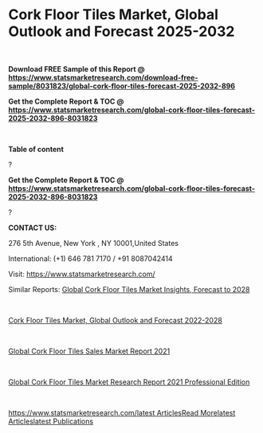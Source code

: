 <h1>Cork Floor Tiles Market, Global Outlook and Forecast 2025-2032</h1><br/><p><strong>Download FREE Sample of this Report @ <a href="https://www.statsmarketresearch.com/download-free-sample/8031823/global-cork-floor-tiles-forecast-2025-2032-896">https://www.statsmarketresearch.com/download-free-sample/8031823/global-cork-floor-tiles-forecast-2025-2032-896</a></strong></p>
 
 
 
 <div><b>Get the Complete Report & TOC @ <a href="https://www.statsmarketresearch.com/global-cork-floor-tiles-forecast-2025-2032-896-8031823">https://www.statsmarketresearch.com/global-cork-floor-tiles-forecast-2025-2032-896-8031823</a></b></div>
 
 
 
 <p><br />
 
 <b>Table of content</b></p>
 
 
 
 <p>? </p>
 
 
 
 <div><b>Get the Complete Report & TOC @ <a href="https://www.statsmarketresearch.com/global-cork-floor-tiles-forecast-2025-2032-896-8031823">https://www.statsmarketresearch.com/global-cork-floor-tiles-forecast-2025-2032-896-8031823</a></b></div>
 
 
 
 <p>? </p>
 
 
 
 <p><b>CONTACT US:</b><br />
 
 276 5th Avenue, New York , NY 10001,United States<br />
 
 International: (+1) 646 781 7170 / +91 8087042414<br />
 
 Visit: <a href="https://www.statsmarketresearch.com/">https://www.statsmarketresearch.com/</a><br />
 
 Similar Reports: <a href="https://www.statsmarketresearch.com/global-cork-floor-tiles-forecast-2025-2032-896-8031823">Global Cork Floor Tiles Market Insights, Forecast to 2028</a><br />
 
 <br />
 
 <a href="https://www.statsmarketresearch.com/global-cork-floor-tiles-forecast-2025-2032-896-8031823">Cork Floor Tiles Market, Global Outlook and Forecast 2022-2028</a><br />
 
 <br />
 
 <a href="https://www.statsmarketresearch.com/global-cork-floor-tiles-forecast-2025-2032-896-8031823">Global Cork Floor Tiles Sales Market Report 2021</a><br />
 
 <br />
 
 <a href="https://www.statsmarketresearch.com/global-cork-floor-tiles-forecast-2025-2032-896-8031823">Global Cork Floor Tiles Market Research Report 2021 Professional Edition</a><br />
 
 <br />
 
 <a href="https://gyeongbokgung.com">https://www.statsmarketresearch.com/</a><a href="https://hallyeomaritime.com">latest Articles</a><a href="https://jingwansa.com">Read More</a><a href="https://nguoiviet.jp/">latest Articles</a><a href="https://www.intelmarketresearch.com/">latest Publications</a></p>